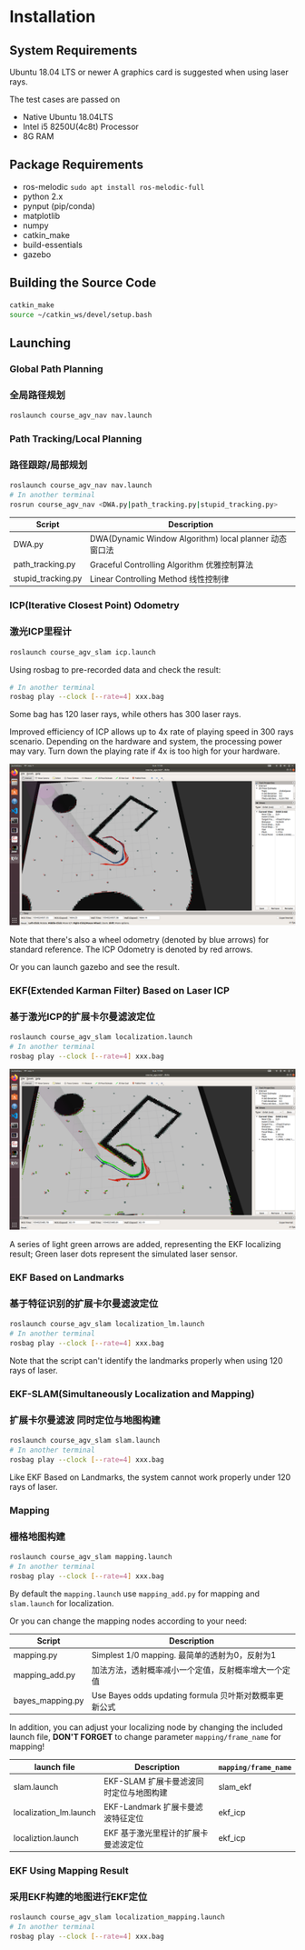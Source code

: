 
# Installation

## System Requirements

Ubuntu 18.04 LTS or newer
A graphics card is suggested when using laser rays. 

The test cases are passed on 
* Native Ubuntu 18.04LTS
* Intel i5 8250U(4c8t) Processor
* 8G RAM


## Package Requirements
* ros-melodic `sudo apt install ros-melodic-full`
* python 2.x
* pynput (pip/conda)
* matplotlib
* numpy
* catkin_make
* build-essentials
* gazebo

## Building the Source Code

```bash
catkin_make
source ~/catkin_ws/devel/setup.bash
```

## Launching

### Global Path Planning
### 全局路径规划

```bash
roslaunch course_agv_nav nav.launch
```
### Path Tracking/Local Planning 
### 路径跟踪/局部规划

```bash
roslaunch course_agv_nav nav.launch
# In another terminal
rosrun course_agv_nav <DWA.py|path_tracking.py|stupid_tracking.py>
```

| Script             | Description                                            |
| ------------------ | ------------------------------------------------------ |
| DWA.py             | DWA(Dynamic Window Algorithm) local planner 动态窗口法 |
| path_tracking.py   | Graceful Controlling Algorithm 优雅控制算法            |
| stupid_tracking.py | Linear Controlling Method 线性控制律                   |

### ICP(Iterative Closest Point) Odometry 
### 激光ICP里程计

```bash
roslaunch course_agv_slam icp.launch
```

Using rosbag to pre-recorded data and check the result:

```bash
# In another terminal
rosbag play --clock [--rate=4] xxx.bag
```

Some bag has 120 laser rays, while others has 300 laser rays.

Improved efficiency of ICP allows up to 4x rate of playing speed in 300 rays scenario. Depending on the hardware and system, the processing power may vary. Turn down the playing rate if 4x is too high for your hardware.

![ICPSample](./img/ICPSample.png)

Note that there's also a wheel odometry (denoted by blue arrows) for standard reference. The ICP Odometry is denoted by red arrows.

Or you can launch gazebo and see the result.

### EKF(Extended Karman Filter) Based on Laser ICP
### 基于激光ICP的扩展卡尔曼滤波定位

```bash
roslaunch course_agv_slam localization.launch
# In another terminal
rosbag play --clock [--rate=4] xxx.bag
```

![EKFSample](./img/EKFSample.png)


A series of light green arrows are added, representing the EKF localizing result; Green laser dots represent the simulated laser sensor.

### EKF Based on Landmarks
### 基于特征识别的扩展卡尔曼滤波定位

```bash
roslaunch course_agv_slam localization_lm.launch
# In another terminal
rosbag play --clock [--rate=4] xxx.bag
```

Note that the script can't identify the landmarks properly when using 120 rays of laser.

### EKF-SLAM(Simultaneously Localization and Mapping)
### 扩展卡尔曼滤波 同时定位与地图构建

```bash
roslaunch course_agv_slam slam.launch
# In another terminal
rosbag play --clock [--rate=4] xxx.bag
```

Like EKF Based on Landmarks, the system cannot work properly under 120 rays of laser.

### Mapping
### 栅格地图构建

```bash
roslaunch course_agv_slam mapping.launch
# In another terminal
rosbag play --clock [--rate=4] xxx.bag
```

By default the `mapping.launch` use `mapping_add.py` for mapping and `slam.launch` for localization.

Or you can change the mapping nodes according to your need:

| Script           | Description                                            |
| ---------------- | ------------------------------------------------------ |
| mapping.py       | Simplest 1/0 mapping. 最简单的透射为0，反射为1         |
| mapping_add.py   | 加法方法，透射概率减小一个定值，反射概率增大一个定值   |
| bayes_mapping.py | Use Bayes odds updating formula 贝叶斯对数概率更新公式 |

In addition, you can adjust your localizing node by changing the included launch file, **DON'T FORGET** to change parameter `mapping/frame_name` for mapping!

| launch file            | Description                             | `mapping/frame_name` |
| ---------------------- | --------------------------------------- | -------------------- |
| slam.launch            | EKF-SLAM 扩展卡曼滤波同时定位与地图构建 | slam_ekf             |
| localization_lm.launch | EKF-Landmark 扩展卡曼滤波特征定位       | ekf_icp              |
| localiztion.launch     | EKF 基于激光里程计的扩展卡曼滤波定位    | ekf_icp              |

### EKF Using Mapping Result
### 采用EKF构建的地图进行EKF定位

```bash
roslaunch course_agv_slam localization_mapping.launch
# In another terminal
rosbag play --clock [--rate=4] xxx.bag
```
